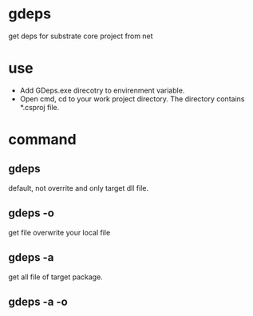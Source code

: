 # gdeps
get deps for substrate core project from net 
# use
* Add GDeps.exe direcotry to envirenment variable.
* Open cmd, cd to your work project directory. The directory contains *.csproj file.
# command 
## gdeps  
default, not overrite and only target dll file.  
## gdeps -o   
get file overwrite your local file   
## gdeps -a   
get all file of target package.   
## gdeps -a -o
